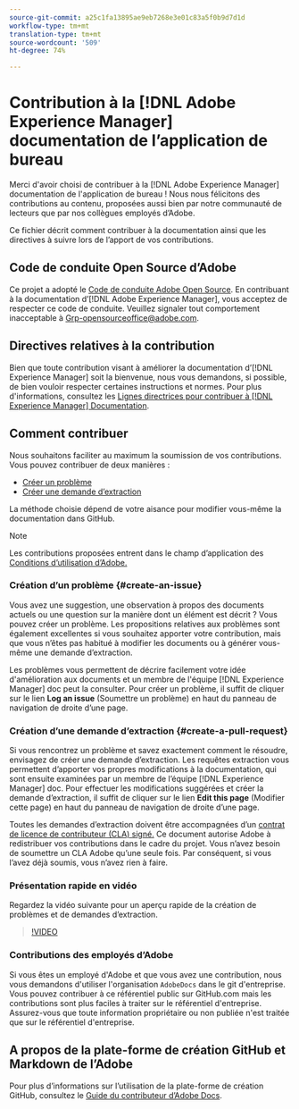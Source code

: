 ```yaml
---
source-git-commit: a25c1fa13895ae9eb7268e3e01c83a5f0b9d7d1d
workflow-type: tm+mt
translation-type: tm+mt
source-wordcount: '509'
ht-degree: 74%

---
```

# Contribution à la [!DNL Adobe Experience Manager] documentation de l’application de bureau

Merci d&#39;avoir choisi de contribuer à la [!DNL Adobe Experience Manager] documentation de l&#39;application de bureau ! Nous nous félicitons des contributions au contenu, proposées aussi bien par notre communauté de lecteurs que par nos collègues employés d’Adobe.

Ce fichier décrit comment contribuer à la documentation ainsi que les directives à suivre lors de l’apport de vos contributions.

## Code de conduite Open Source d’Adobe

Ce projet a adopté le [Code de conduite Adobe Open Source](code-of-conduct.md). En contribuant à la documentation d’[!DNL Adobe Experience Manager], vous acceptez de respecter ce code de conduite. Veuillez signaler tout comportement inacceptable à [Grp-opensourceoffice@adobe.com](mailto:Grp-opensourceoffice@adobe.com).

## Directives relatives à la contribution

Bien que toute contribution visant à améliorer la documentation d’[!DNL Experience Manager] soit la bienvenue, nous vous demandons, si possible, de bien vouloir respecter certaines instructions et normes. Pour plus d&#39;informations, consultez les [Lignes directrices pour contribuer à [!DNL Experience Manager] Documentation](guidelines.md).

## Comment contribuer

Nous souhaitons faciliter au maximum la soumission de vos contributions. Vous pouvez contribuer de deux manières :

* [Créer un problème](#create-an-issue)
* [Créer une demande d’extraction](#create-a-pull-request)

La méthode choisie dépend de votre aisance pour modifier vous-même la documentation dans GitHub.

>[!NOTE]
>
>Les contributions proposées entrent dans le champ d’application des [Conditions d’utilisation d’Adobe.](https://www.adobe.com/fr/legal/terms.html)

### Création d’un problème {#create-an-issue}

Vous avez une suggestion, une observation à propos des documents actuels ou une question sur la manière dont un élément est décrit ? Vous pouvez créer un problème. Les propositions relatives aux problèmes sont également excellentes si vous souhaitez apporter votre contribution, mais que vous n’êtes pas habitué à modifier les documents ou à générer vous-même une demande d’extraction.

Les problèmes vous permettent de décrire facilement votre idée d&#39;amélioration aux documents et un membre de l&#39;équipe [!DNL Experience Manager] doc peut la consulter. Pour créer un problème, il suffit de cliquer sur le lien **Log an issue** (Soumettre un problème) en haut du panneau de navigation de droite d’une page.

### Création d’une demande d’extraction {#create-a-pull-request}

Si vous rencontrez un problème et savez exactement comment le résoudre, envisagez de créer une demande d’extraction. Les requêtes extraction vous permettent d’apporter vos propres modifications à la documentation, qui sont ensuite examinées par un membre de l’équipe [!DNL Experience Manager] doc. Pour effectuer les modifications suggérées et créer la demande d’extraction, il suffit de cliquer sur le lien **Edit this page** (Modifier cette page) en haut du panneau de navigation de droite d’une page.

Toutes les demandes d’extraction doivent être accompagnées d’un [contrat de licence de contributeur (CLA) signé.](https://opensource.adobe.com/cla.html) Ce document autorise Adobe à redistribuer vos contributions dans le cadre du projet. Vous n’avez besoin de soumettre un CLA Adobe qu’une seule fois. Par conséquent, si vous l’avez déjà soumis, vous n’avez rien à faire.

### Présentation rapide en vidéo

Regardez la vidéo suivante pour un aperçu rapide de la création de problèmes et de demandes d’extraction.

>[!VIDEO](https://video.tv.adobe.com/v/27069)

### Contributions des employés d’Adobe

Si vous êtes un employé d&#39;Adobe et que vous avez une contribution, nous vous demandons d&#39;utiliser l&#39;organisation `AdobeDocs` dans le git d&#39;entreprise. Vous pouvez contribuer à ce référentiel public sur GitHub.com mais les contributions sont plus faciles à traiter sur le référentiel d&#39;entreprise. Assurez-vous que toute information propriétaire ou non publiée n&#39;est traitée que sur le référentiel d&#39;entreprise.

## A propos de la plate-forme de création GitHub et Markdown de l’Adobe

Pour plus d’informations sur l’utilisation de la plate-forme de création GitHub, consultez le [Guide du contributeur d’Adobe Docs](https://experienceleague.adobe.com/docs/contributor/contributor-guide/introduction.html?lang=fr).
